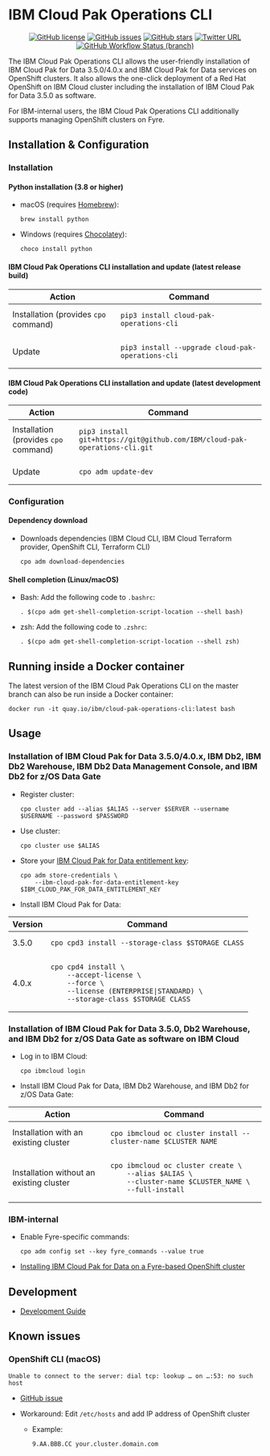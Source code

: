 # IBM Cloud Pak Operations CLI

<div align="center">
    <p>
        <a href="https://github.com/IBM/cloud-pak-operations-cli/blob/master/LICENSE"><img alt="GitHub license" src="https://img.shields.io/github/license/IBM/cloud-pak-operations-cli?style=for-the-badge"></a>
	    <a href="https://github.com/IBM/cloud-pak-operations-cli/issues"><img alt="GitHub issues" src="https://img.shields.io/github/issues/IBM/cloud-pak-operations-cli?style=for-the-badge"></a>
        <a href="https://github.com/IBM/cloud-pak-operations-cli/stargazers"><img alt="GitHub stars" src="https://img.shields.io/github/stars/IBM/cloud-pak-operations-cli?style=for-the-badge"></a>
        <a href="https://twitter.com/intent/tweet?text=Wow:&url=https%3A%2F%2Fgithub.com%2FIBM%2Fcloud-pak-operations-cli"><img alt="Twitter URL" src="https://img.shields.io/twitter/url?color=blue&style=for-the-badge&url=https%3A%2F%2Fgithub.com%2FIBM%2Fcloud-pak-operations-cli"></a>
        <a href="https://github.com/IBM/cloud-pak-operations-cli/actions?query=workflow%3A%22Python+Testing%22+branch%3Amaster"><img alt="GitHub Workflow Status (branch)" src="https://img.shields.io/github/workflow/status/IBM/cloud-pak-operations-cli/Python%20Testing/master?label=Python%20Testing&style=for-the-badge"></a>
    </p>
</div>

The IBM Cloud Pak Operations CLI allows the user-friendly installation of IBM Cloud Pak for Data 3.5.0/4.0.x and IBM Cloud Pak for Data services on OpenShift clusters. It also allows the one-click deployment of a Red Hat OpenShift on IBM Cloud cluster including the installation of IBM Cloud Pak for Data 3.5.0 as software.

For IBM-internal users, the IBM Cloud Pak Operations CLI additionally supports managing OpenShift clusters on Fyre.

## Installation & Configuration

### Installation

#### Python installation (3.8 or higher)

- macOS (requires [Homebrew](https://brew.sh/)):

  ```shell
  brew install python
  ```

- Windows (requires [Chocolatey](https://chocolatey.org/)):

  ```shell
  choco install python
  ```

#### IBM Cloud Pak Operations CLI installation and update (latest release build)

<table>
<thead>
<tr>
<th>Action</th>
<th>Command</th>
</tr>
</thead>
<tbody>
<tr/>
<tr>
<td>Installation (provides <code>cpo</code> command)</td>
<td>

```shell
pip3 install cloud-pak-operations-cli
```

</td>
</tr>
<tr/>
<tr>
<td>Update</td>
<td>

```shell
pip3 install --upgrade cloud-pak-operations-cli
```

</td>
</tr>
</tbody>
</table>

#### IBM Cloud Pak Operations CLI installation and update (latest development code)

<table>
<thead>
<tr>
<th>Action</th>
<th>Command</th>
</tr>
</thead>
<tbody>
<tr/>
<tr>
<td>Installation (provides <code>cpo</code> command)</td>
<td>

```shell
pip3 install git+https://git@github.com/IBM/cloud-pak-operations-cli.git
```

</td>
</tr>
<tr/>
<tr>
<td>Update</td>
<td>

```shell
cpo adm update-dev
```

</td>
</tr>
</tbody>
</table>

### Configuration

#### Dependency download

- Downloads dependencies (IBM Cloud CLI, IBM Cloud Terraform provider, OpenShift CLI, Terraform CLI)

  ```shell
  cpo adm download-dependencies
  ```

#### Shell completion (Linux/macOS)

- Bash: Add the following code to `.bashrc`:

  ```shell
  . $(cpo adm get-shell-completion-script-location --shell bash)
  ```

- zsh: Add the following code to `.zshrc`:

  ```shell
  . $(cpo adm get-shell-completion-script-location --shell zsh)
  ```

## Running inside a Docker container

The latest version of the IBM Cloud Pak Operations CLI on the master branch can also be run inside a Docker container:

```shell
docker run -it quay.io/ibm/cloud-pak-operations-cli:latest bash
```

## Usage

### Installation of IBM Cloud Pak for Data 3.5.0/4.0.x, IBM Db2, IBM Db2 Warehouse, IBM Db2 Data Management Console, and IBM Db2 for z/OS Data Gate

- Register cluster:

  ```shell
  cpo cluster add --alias $ALIAS --server $SERVER --username $USERNAME --password $PASSWORD
  ```

- Use cluster:

  ```shell
  cpo cluster use $ALIAS
  ```

- Store your [IBM Cloud Pak for Data entitlement key](https://myibm.ibm.com/products-services/containerlibrary):

  ```shell
  cpo adm store-credentials \
      --ibm-cloud-pak-for-data-entitlement-key $IBM_CLOUD_PAK_FOR_DATA_ENTITLEMENT_KEY
  ```

- Install IBM Cloud Pak for Data:

<table>
<thead>
<tr>
<th>Version</th>
<th>Command</th>
</tr>
</thead>
<tbody>
<tr/>
<tr>
<td>3.5.0</td>
<td>

```shell
cpo cpd3 install --storage-class $STORAGE_CLASS
```

</td>
</tr>
<tr/>
<tr>
<td>4.0.x</td>
<td>

```shell
cpo cpd4 install \
    --accept-license \
    --force \
    --license (ENTERPRISE|STANDARD) \
    --storage-class $STORAGE_CLASS
```

</td>
</tr>
</tbody>
</table>

### Installation of IBM Cloud Pak for Data 3.5.0, Db2 Warehouse, and IBM Db2 for z/OS Data Gate as software on IBM Cloud

- Log in to IBM Cloud:

  ```shell
  cpo ibmcloud login
  ```

- Install IBM Cloud Pak for Data, IBM Db2 Warehouse, and IBM Db2 for z/OS Data Gate:

<table>
<thead>
<tr>
<th>Action</th>
<th>Command</th>
</tr>
</thead>
<tbody>
<tr/>
<tr>
<td>Installation with an existing cluster</td>
<td>

```shell
cpo ibmcloud oc cluster install --cluster-name $CLUSTER_NAME
```

</td>
</tr>
<tr/>
<tr>
<td>Installation without an existing cluster</td>
<td>

```shell
cpo ibmcloud oc cluster create \
    --alias $ALIAS \
    --cluster-name $CLUSTER_NAME \
    --full-install
```

</td>
</tr>
</tbody>
</table>

### IBM-internal

- Enable Fyre-specific commands:

  ```shell
  cpo adm config set --key fyre_commands --value true
  ```

- [Installing IBM Cloud Pak for Data on a Fyre-based OpenShift cluster](docs/installing_ibm_cloud_pak_for_data_on_a_fyre-based_openshift_cluster.md)

## Development

- [Development Guide](docs/development_guide.md)

## Known issues

### OpenShift CLI (macOS)

```shell
Unable to connect to the server: dial tcp: lookup … on …:53: no such host
```

- [GitHub issue](https://github.com/openshift/oc/issues/315)
- Workaround: Edit `/etc/hosts` and add IP address of OpenShift cluster

  - Example:

    ```
    9.AA.BBB.CC your.cluster.domain.com
    ```
